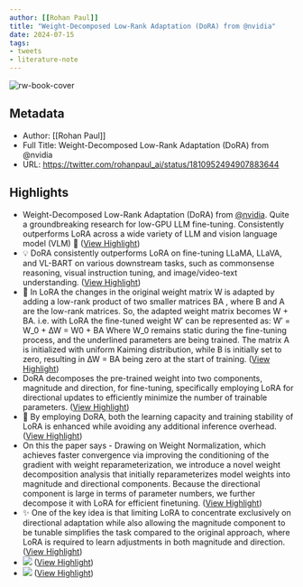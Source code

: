 ```yaml
---
author: [[Rohan Paul]]
title: "Weight-Decomposed Low-Rank Adaptation (DoRA) from @nvidia"
date: 2024-07-15
tags: 
- tweets
- literature-note
---
```

![rw-book-cover](https://pbs.twimg.com/profile_images/1715475762516840448/kst_-vG1_x96.jpg)

## Metadata
- Author: [[Rohan Paul]]
- Full Title: Weight-Decomposed Low-Rank Adaptation (DoRA) from @nvidia
- URL: https://twitter.com/rohanpaul_ai/status/1810952494907883644

## Highlights
- Weight-Decomposed Low-Rank Adaptation (DoRA) from [@nvidia](https://twitter.com/nvidia). Quite a groundbreaking research for low-GPU LLM fine-tuning.
  Consistently outperforms LoRA across a wide variety of LLM and vision language model (VLM) 🤯 ([View Highlight](https://read.readwise.io/read/01j2vcd6w4hhyrhd9mxn0f67vb))
- 💡 DoRA consistently outperforms LoRA on fine-tuning LLaMA, LLaVA, and VL-BART on various downstream tasks, such as commonsense reasoning, visual instruction tuning, and image/video-text understanding. ([View Highlight](https://read.readwise.io/read/01j2vcdcd6cv634nfwfrn62g6z))
- 📌 In LoRA the changes in the original weight matrix W is adapted by adding a low-rank product of two smaller matrices BA , where B and A are the low-rank matrices. So, the adapted weight matrix becomes W + BA.
  i.e. with LoRA the fine-tuned weight W′ can be represented as:
  W′ = W_0 + ∆W = W0 + BA
  Where W_0 remains static during the fine-tuning process, and the underlined parameters are being trained. The matrix A is initialized with uniform Kaiming distribution, while B is initially set to zero, resulting in ∆W = BA being zero at the start of training. ([View Highlight](https://read.readwise.io/read/01j2vcdx0kv55rnp8qw93z21z5))
- DoRA decomposes the pre-trained weight into two components, magnitude and direction, for fine-tuning, specifically employing LoRA for directional updates to efficiently minimize the number of trainable parameters. ([View Highlight](https://read.readwise.io/read/01j2vce2q9xvfb3ztjxq00mdy3))
- 📌 By employing DoRA, both the learning capacity and training stability of LoRA is enhanced while avoiding any additional inference overhead. ([View Highlight](https://read.readwise.io/read/01j2vce6psp0ge1wf1t1xpy0sy))
- On this the paper says - Drawing on Weight Normalization, which achieves faster convergence via improving the conditioning of the gradient with weight reparameterization, we introduce a novel weight decomposition analysis that initially reparameterizes model weights into magnitude and directional components. Because the directional component is large in terms of parameter numbers, we further decompose it with LoRA for efficient finetuning. ([View Highlight](https://read.readwise.io/read/01j2vcef4wj5d2f5asbgn7dgxm))
- ✨ One of the key idea is that limiting LoRA to concentrate exclusively on directional adaptation while also allowing the magnitude component to be tunable simplifies the task compared to the original approach, where LoRA is required to learn adjustments in both magnitude and direction. ([View Highlight](https://read.readwise.io/read/01j2vcejjgegm4nkezkpkwwd8k))
- ![](https://pbs.twimg.com/media/GSHLmcGWoAEhFXX.png) ([View Highlight](https://read.readwise.io/read/01j2vcempyw6nd18w12yzt6qgv))
- ![](https://pbs.twimg.com/media/GSHMQhxXUAAirxR.png) ([View Highlight](https://read.readwise.io/read/01j2vcetgz3w6wf77zpj4w7yg1))
